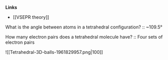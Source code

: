 **Links**
- [[VSEPR theory]] 

What is the angle between atoms in a tetrahedral configuration? :: ~$109.5°$

How many electron pairs does a tetrahedral molecule have? :: Four sets of electron pairs

![[Tetrahedral-3D-balls-1961829957.png|100]]